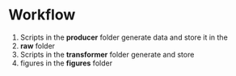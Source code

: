 Workflow
========


1. Scripts in the **producer** folder generate data and store it in the
2. **raw** folder
3. Scripts in the **transformer** folder generate and store 
4. figures in the **figures** folder
